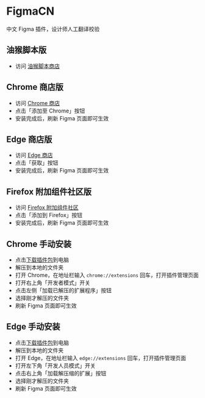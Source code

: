 # FigmaCN

中文 Figma 插件，设计师人工翻译校验

## 油猴脚本版

* 访问 [油猴脚本商店](https://greasyfork.org/zh-CN/scripts/526503)

## Chrome 商店版

* 访问 [Chrome 商店](https://chrome.google.com/webstore/detail/japkpjkpfdakpkbcehooampdjfgefndj)
* 点击「添加至 Chrome」按钮
* 安装完成后，刷新 Figma 页面即可生效

## Edge 商店版

* 访问 [Edge 商店](https://microsoftedge.microsoft.com/addons/detail/ogiidbjdjdppamedjpjdffjjdbnehgjc?hl=zh-CN)
* 点击「获取」按钮
* 安装完成后，刷新 Figma 页面即可生效

## Firefox 附加组件社区版

* 访问 [Firefox 附加组件社区](https://addons.mozilla.org/zh-CN/firefox/addon/figmacn/)
* 点击「添加到 Firefox」按钮
* 安装完成后，刷新 Figma 页面即可生效

## Chrome 手动安装

* 点击[下载插件包](https://github.com/Figma-Cool/figmaCN/releases)到电脑
* 解压到本地的文件夹
* 打开 Chrome，在地址栏输入 `chrome://extensions` 回车，打开插件管理页面
* 打开右上角「开发者模式」开关
* 点击左侧「加载已解压的扩展程序」按钮
* 选择刚才解压的文件夹
* 刷新 Figma 页面即可生效

## Edge 手动安装

* 点击[下载插件包](https://github.com/Figma-Cool/figmaCN/releases)到电脑
* 解压到本地的文件夹
* 打开 Edge，在地址栏输入 `edge://extensions` 回车，打开插件管理页面
* 打开左下角「开发人员模式」开关
* 点击右上角「加载解压缩的扩展」按钮
* 选择刚才解压的文件夹
* 刷新 Figma 页面即可生效
